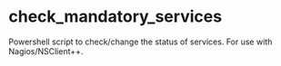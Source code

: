 # check_mandatory_services
Powershell script to check/change the status of services. For use with Nagios/NSClient++.
